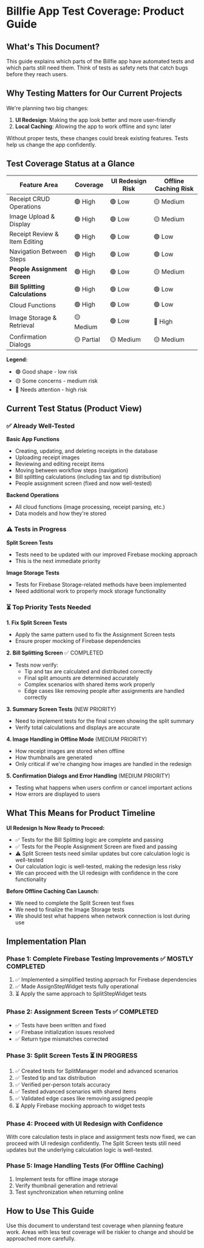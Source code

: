 # Billfie App Test Coverage: Product Guide

## What's This Document?
This guide explains which parts of the Billfie app have automated tests and which parts still need them. Think of tests as safety nets that catch bugs before they reach users.

## Why Testing Matters for Our Current Projects
We're planning two big changes:
1. **UI Redesign**: Making the app look better and more user-friendly
2. **Local Caching**: Allowing the app to work offline and sync later

Without proper tests, these changes could break existing features. Tests help us change the app confidently.

## Test Coverage Status at a Glance

| Feature Area | Coverage | UI Redesign Risk | Offline Caching Risk |
|--------------|----------|------------------|----------------------|
| Receipt CRUD Operations | 🟢 High | 🟢 Low | 🟡 Medium |
| Image Upload & Display | 🟢 High | 🟢 Low | 🟡 Medium |
| Receipt Review & Item Editing | 🟢 High | 🟢 Low | 🟢 Low |
| Navigation Between Steps | 🟢 High | 🟢 Low | 🟢 Low |
| **People Assignment Screen** | 🟢 High | 🟢 Low | 🟡 Medium |
| **Bill Splitting Calculations** | 🟢 High | 🟢 Low | 🟢 Low |
| Cloud Functions | 🟢 High | 🟢 Low | 🟢 Low |
| Image Storage & Retrieval | 🟡 Medium | 🟢 Low | 🔴 High |
| Confirmation Dialogs | 🟡 Partial | 🟡 Medium | 🟡 Medium |

**Legend:**
- 🟢 Good shape - low risk
- 🟡 Some concerns - medium risk
- 🔴 Needs attention - high risk

## Current Test Status (Product View)

### ✅ Already Well-Tested

**Basic App Functions**
- Creating, updating, and deleting receipts in the database
- Uploading receipt images 
- Reviewing and editing receipt items
- Moving between workflow steps (navigation)
- Bill splitting calculations (including tax and tip distribution)
- People assignment screen (fixed and now well-tested)

**Backend Operations**
- All cloud functions (image processing, receipt parsing, etc.)
- Data models and how they're stored

### ⚠️ Tests in Progress

**Split Screen Tests**
- Tests need to be updated with our improved Firebase mocking approach
- This is the next immediate priority

**Image Storage Tests**  
- Tests for Firebase Storage-related methods have been implemented
- Need additional work to properly mock storage functionality

### ⏳ Top Priority Tests Needed

**1. Fix Split Screen Tests**
- Apply the same pattern used to fix the Assignment Screen tests
- Ensure proper mocking of Firebase dependencies

**2. Bill Splitting Screen** ✅ COMPLETED
- Tests now verify:
  - Tip and tax are calculated and distributed correctly
  - Final split amounts are determined accurately
  - Complex scenarios with shared items work properly
  - Edge cases like removing people after assignments are handled correctly

**3. Summary Screen Tests** (NEW PRIORITY)
- Need to implement tests for the final screen showing the split summary
- Verify total calculations and displays are accurate

**4. Image Handling in Offline Mode** (MEDIUM PRIORITY)
- How receipt images are stored when offline
- How thumbnails are generated
- Only critical if we're changing how images are handled in the redesign

**5. Confirmation Dialogs and Error Handling** (MEDIUM PRIORITY)
- Testing what happens when users confirm or cancel important actions
- How errors are displayed to users

## What This Means for Product Timeline

**UI Redesign Is Now Ready to Proceed:**
- ✅ Tests for the Bill Splitting logic are complete and passing
- ✅ Tests for the People Assignment Screen are fixed and passing
- ⚠️ Split Screen tests need similar updates but core calculation logic is well-tested
- Our calculation logic is well-tested, making the redesign less risky
- We can proceed with the UI redesign with confidence in the core functionality

**Before Offline Caching Can Launch:**
- We need to complete the Split Screen test fixes
- We need to finalize the Image Storage tests
- We should test what happens when network connection is lost during use

## Implementation Plan

### Phase 1: Complete Firebase Testing Improvements ✅ MOSTLY COMPLETED
1. ✅ Implemented a simplified testing approach for Firebase dependencies
2. ✅ Made AssignStepWidget tests fully operational
3. ⏳ Apply the same approach to SplitStepWidget tests

### Phase 2: Assignment Screen Tests ✅ COMPLETED
- ✅ Tests have been written and fixed
- ✅ Firebase initialization issues resolved
- ✅ Return type mismatches corrected

### Phase 3: Split Screen Tests ⏳ IN PROGRESS
1. ✅ Created tests for SplitManager model and advanced scenarios
2. ✅ Tested tip and tax distribution
3. ✅ Verified per-person totals accuracy
4. ✅ Tested advanced scenarios with shared items
5. ✅ Validated edge cases like removing assigned people
6. ⏳ Apply Firebase mocking approach to widget tests

### Phase 4: Proceed with UI Redesign with Confidence
With core calculation tests in place and assignment tests now fixed, we can proceed with UI redesign confidently. The Split Screen tests still need updates but the underlying calculation logic is well-tested.

### Phase 5: Image Handling Tests (For Offline Caching)
1. Implement tests for offline image storage
2. Verify thumbnail generation and retrieval
3. Test synchronization when returning online

## How to Use This Guide

Use this document to understand test coverage when planning feature work. Areas with less test coverage will be riskier to change and should be approached more carefully. 
